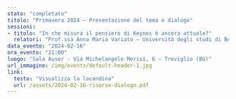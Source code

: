 ```yaml
---
stato: "completato"
titolo: "Primavera 2024 — Presentazione del tema e dialogo"
sessioni:
- titolo: "In che misura il pensiero di Keynes è ancora attuale?"
  relatori: "Prof.ssa Anna Maria Variato — Università degli studi di Bergamo"
data_evento: "2024-02-16"
ora_evento: "21:00"
luogo: "Sala Auser - Via Michelangelo Merisi, 6 — Treviglio (BG)"
url_immagine: /img/events/default-header-1.jpg
link:
  testo: "Visualizza la locandina"
  url: /assets/2024-02-16-risorse-dialogo.pdf
---
```


